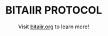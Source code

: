 <!-- <img src="https://i.imgur.com/VPYXNKQ.png" alt="Bitaiir Logo" /> -->

<div align="center">
<h1>BITAIIR PROTOCOL</h1>

Visit [bitaiir.org](https://bitaiir.org) to learn more!


<!--

**Here are some ideas to get you started:**

🙋‍♀️ A short introduction - what is your organization all about?
🌈 Contribution guidelines - how can the community get involved?
👩‍💻 Useful resources - where can the community find your docs? Is there anything else the community should know?
🍿 Fun facts - what does your team eat for breakfast?
🧙 Remember, you can do mighty things with the power of [Markdown](https://docs.github.com/github/writing-on-github/getting-started-with-writing-and-formatting-on-github/basic-writing-and-formatting-syntax)
-->
